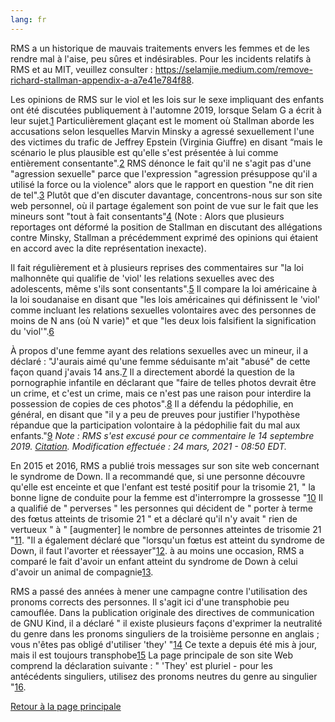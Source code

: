 ```yaml
---
lang: fr
---
```


RMS a un historique de mauvais traitements envers les femmes et de les rendre mal à l'aise, peu sûres et indésirables. Pour les incidents relatifs à RMS et au MIT, veuillez consulter : <https://selamjie.medium.com/remove-richard-stallman-appendix-a-a7e41e784f88>.

Les opinions de RMS sur le viol et les lois sur le sexe impliquant des enfants ont été discutées publiquement à l'automne 2019, lorsque Selam G a écrit à leur sujet.[1] Particulièrement glaçant est le moment où Stallman aborde les accusations selon lesquelles Marvin Minsky a agressé sexuellement l'une des victimes du trafic de Jeffrey Epstein (Virginia Giuffre) en disant “mais le scénario le plus plausible est qu'elle s'est présentée à lui comme entièrement consentante".[2] RMS dénonce le fait qu'il ne s'agit pas d'une "agression sexuelle" parce que l'expression "agression présuppose qu'il a utilisé la force ou la violence" alors que le rapport en question "ne dit rien de tel".[3] Plutôt que d'en discuter davantage, concentrons-nous sur son site web personnel, où il partage également son point de vue sur le fait que les mineurs sont "tout à fait consentants"[4] (Note : Alors que plusieurs reportages ont déformé la position de Stallman en discutant des allégations contre Minsky, Stallman a précédemment exprimé des opinions qui étaient en accord avec la dite représentation inexacte).

[1]: https://selamjie.medium.com/remove-richard-stallman-fec6ec210794
[2]: https://www.vice.com/en/article/9ke3ke/famed-computer-scientist-richard-stallman-described-epstein-victims-as-entirely-willing
[3]: https://www.vice.com/en/article/9ke3ke/famed-computer-scientist-richard-stallman-described-epstein-victims-as-entirely-willing
[4]:  https://web.archive.org/web/20180924231708/https://stallman.org/archives/2018-jul-oct.html#23_September_2018_(Cody_Wilson)

Il fait régulièrement et à plusieurs reprises des commentaires sur "la loi malhonnête qui qualifie de 'viol' les relations sexuelles avec des adolescents, même s'ils sont consentants".[5] Il compare la loi américaine à la loi soudanaise en disant que "les lois américaines qui définissent le 'viol' comme incluant les relations sexuelles volontaires avec des personnes de moins de N ans (où N varie)" et que "les deux lois falsifient la signification du 'viol'".[6] 

[5]: https://stallman.org/archives/2017-sep-dec.html#13_November_2017_(Jelani_Maraj)
[6]: https://stallman.org/archives/2018-may-aug.html#14_May_2018_(Death_sentence_in_Sudan)

À propos d'une femme ayant des relations sexuelles avec un mineur, il a déclaré : "J'aurais aimé qu'une femme séduisante m'ait "abusé" de cette façon quand j'avais 14 ans.[7] Il a directement abordé la question de la pornographie infantile en déclarant que "faire de telles photos devrait être un crime, et c'est un crime, mais ce n'est pas une raison pour interdire la possession de copies de ces photos".[8] Il a défendu la pédophilie, en général, en disant que "il y a peu de preuves pour justifier l'hypothèse répandue que la participation volontaire à la pédophilie fait du mal aux enfants."[9] *Note : RMS s'est excusé pour ce commentaire le 14 septembre 2019. [Citation](https://stallman.org/archives/2019-jul-oct.html#14_September_2019_(Sex_between_an_adult_and_a_child_is_wrong)). Modification effectuée : 24 mars, 2021 - 08:50 EDT.*

[7]: https://stallman.org/archives/2015-mar-jun.html#5_June_2015_(Law_being_an_ass)
[8]: https://stallman.org/archives/2014-jul-oct.html#26_October_2014_(Prison_for_cartoon)
[9]: https://stallman.org/archives/2012-nov-feb.html#04_January_2013_(Pedophilia)

En 2015 et 2016, RMS a publié trois messages sur son site web concernant le syndrome de Down. Il a recommandé que, si une personne découvre qu'elle est enceinte et que l'enfant est testé positif pour la trisomie 21, " la bonne ligne de conduite pour la femme est d'interrompre la grossesse "[10] Il a qualifié de " perverses " les personnes qui décident de " porter à terme des fœtus atteints de trisomie 21 " et a déclaré qu'il n'y avait " rien de vertueux " à " [augmenter] le nombre de personnes atteintes de trisomie 21 "[11]. "Il a également déclaré que "lorsqu'un fœtus est atteint du syndrome de Down, il faut l'avorter et réessayer"[12]. à au moins une occasion, RMS a comparé le fait d'avoir un enfant atteint du syndrome de Down à celui d'avoir un animal de compagnie[13].

[10]: https://web.archive.org/web/20210319210116/https://stallman.org/archives/2016-jul-oct.html#31_October_2016_(Down's_syndrome)
[11]: https://stallman.org/archives/2015-jul-oct.html#21_October_2015_(Mistaking_a_fetus_for_a_baby)
[12]: https://stallman.org/archives/2016-mar-jun.html#23_April_2016_(Fetuses_with_Downs_syndrome)
[13]: https://web.archive.org/web/20161107050933/https://www.stallman.org/archives/2016-jul-oct.html#31_October_2016_(Down's_syndrome)

RMS a passé des années à mener une campagne contre l'utilisation des pronoms corrects des personnes. Il s'agit ici d'une transphobie peu camouflée. Dans la publication originale des directives de communication de GNU Kind, il a déclaré " il existe plusieurs façons d'exprimer la neutralité du genre dans les pronoms singuliers de la troisième personne en anglais ; vous n'êtes pas obligé d'utiliser 'they' "[14] Ce texte a depuis été mis à jour, mais il est toujours transphobe[15] La page principale de son site Web comprend la déclaration suivante : " 'They' est pluriel - pour les antécédents singuliers, utilisez des pronoms neutres du genre au singulier "[16].

[14]: https://web.archive.org/web/20181022140126/https://www.gnu.org/philosophy/kind-communication.html
[15]: https://www.gnu.org/philosophy/kind-communication.html
[16]: https://stallman.org

[Retour à la page principale][17]

[17]: https://rms-open-letter.github.io/
